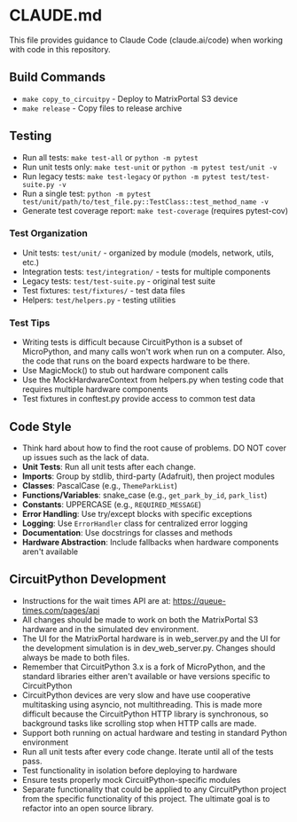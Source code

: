 # CLAUDE.md

This file provides guidance to Claude Code (claude.ai/code) when working with code in this repository.

## Build Commands
* `make copy_to_circuitpy` - Deploy to MatrixPortal S3 device
* `make release` - Copy files to release archive

## Testing
* Run all tests: `make test-all` or `python -m pytest`
* Run unit tests only: `make test-unit` or `python -m pytest test/unit -v`
* Run legacy tests: `make test-legacy` or `python -m pytest test/test-suite.py -v`
* Run a single test: `python -m pytest test/unit/path/to/test_file.py::TestClass::test_method_name -v`
* Generate test coverage report: `make test-coverage` (requires pytest-cov)

### Test Organization
* Unit tests: `test/unit/` - organized by module (models, network, utils, etc.)
* Integration tests: `test/integration/` - tests for multiple components
* Legacy tests: `test/test-suite.py` - original test suite
* Test fixtures: `test/fixtures/` - test data files
* Helpers: `test/helpers.py` - testing utilities

### Test Tips
* Writing tests is difficult because CircuitPython is a subset of MicroPython, and many calls won't work when run on a computer. Also, the code that runs on the board expects hardware to be there.
* Use MagicMock() to stub out hardware component calls
* Use the MockHardwareContext from helpers.py when testing code that requires multiple hardware components
* Test fixtures in conftest.py provide access to common test data

## Code Style
* Think hard about how to find the root cause of problems. DO NOT cover up issues such as the lack of data.
* **Unit Tests**: Run all unit tests after each change.
* **Imports**: Group by stdlib, third-party (Adafruit), then project modules
* **Classes**: PascalCase (e.g., `ThemeParkList`)
* **Functions/Variables**: snake_case (e.g., `get_park_by_id`, `park_list`)
* **Constants**: UPPERCASE (e.g., `REQUIRED_MESSAGE`)
* **Error Handling**: Use try/except blocks with specific exceptions
* **Logging**: Use `ErrorHandler` class for centralized error logging
* **Documentation**: Use docstrings for classes and methods
* **Hardware Abstraction**: Include fallbacks when hardware components aren't available

## CircuitPython Development
* Instructions for the wait times API are at:  https://queue-times.com/pages/api
* All changes should be made to work on both the MatrixPortal S3 hardware and in the simulated dev environment. 
* The UI for the MatrixPortal hardware is in web_server.py and the UI for the development simulation is in dev_web_server.py.  Changes should always be made to both files. 
* Remember that CircuitPython 3.x is a fork of MicroPython, and the standard libraries either aren't available or have versions specific to CircuitPython
* CircuitPython devices are very slow and have use cooperative multitasking using asyncio, not multithreading. This is made more difficult because the CircuitPython HTTP library is synchronous, so background tasks like scrolling stop when HTTP calls are made. 
* Support both running on actual hardware and testing in standard Python environment
* Run all unit tests after every code change.  Iterate until all of the tests pass.
* Test functionality in isolation before deploying to hardware
* Ensure tests properly mock CircuitPython-specific modules
* Separate functionality that could be applied to any CircuitPython project from the specific functionality of this project. The ultimate goal is to refactor into an open source library.